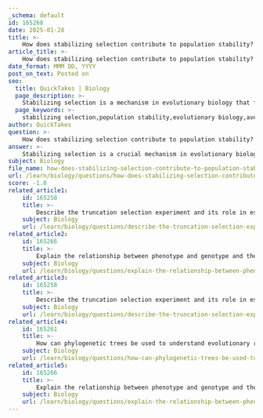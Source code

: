```yaml
---
_schema: default
id: 165268
date: 2025-01-28
title: >-
    How does stabilizing selection contribute to population stability?
article_title: >-
    How does stabilizing selection contribute to population stability?
date_format: MMM DD, YYYY
post_on_text: Posted on
seo:
  title: QuickTakes | Biology
  page_description: >-
    Stabilizing selection is a mechanism in evolutionary biology that favors average traits in a population, reducing variation and enhancing population stability, particularly in stable environments.
  page_keywords: >-
    stabilizing selection,population stability,evolutionary biology,average traits,phenotypic diversity,optimal traits,birth weight,ecological niches,phenotype,adaptive traits,fitness,environmental resilience
author: QuickTakes
question: >-
    How does stabilizing selection contribute to population stability?
answer: >-
    Stabilizing selection is a crucial mechanism in evolutionary biology that contributes to population stability by favoring individuals with average traits and reducing the frequency of extreme phenotypes. This type of selection plays a significant role in maintaining the status quo within a population, which can be particularly important in stable environments where the average traits confer the highest fitness.\n\n### Mechanism of Stabilizing Selection\n\n1. **Reduction of Variation**: Stabilizing selection acts against extreme variations in traits, leading to a decrease in phenotypic diversity. For example, in human birth weight, both very low and very high weights are associated with higher mortality rates. As a result, individuals with average birth weights are more likely to survive and reproduce, thereby reducing the variation in birth weight over generations.\n\n2. **Maintenance of Optimal Traits**: By favoring intermediate phenotypes, stabilizing selection helps maintain traits that are well-suited to the environment. This can be seen in various species where certain traits, such as body size or reproductive strategies, are optimized for survival and reproduction in a given habitat.\n\n3. **Population Stability**: As stabilizing selection reduces the extremes in a trait distribution, it leads to a more uniform population. This uniformity can enhance the population's resilience to environmental changes, as a more homogenous group may be better equipped to cope with consistent conditions.\n\n### Examples of Stabilizing Selection\n\n- **Human Birth Weight**: As mentioned, average birth weights are favored due to the associated survival rates, illustrating how stabilizing selection can operate in human populations.\n- **Predator-Prey Dynamics**: In some cases, prey species may exhibit stabilizing selection for coloration that provides optimal camouflage against predators, reducing the likelihood of being spotted.\n\n### Conclusion\n\nIn summary, stabilizing selection contributes to population stability by favoring average traits, reducing variation, and maintaining optimal characteristics that enhance survival and reproduction. This process is essential for the long-term persistence of species in stable environments, ensuring that populations remain well-adapted to their ecological niches.
subject: Biology
file_name: how-does-stabilizing-selection-contribute-to-population-stability.md
url: /learn/biology/questions/how-does-stabilizing-selection-contribute-to-population-stability
score: -1.0
related_article1:
    id: 165258
    title: >-
        Describe the truncation selection experiment and its role in estimating heritability.
    subject: Biology
    url: /learn/biology/questions/describe-the-truncation-selection-experiment-and-its-role-in-estimating-heritability
related_article2:
    id: 165266
    title: >-
        Explain the relationship between phenotype and genotype and their influence on behavior.
    subject: Biology
    url: /learn/biology/questions/explain-the-relationship-between-phenotype-and-genotype-and-their-influence-on-behavior
related_article3:
    id: 165258
    title: >-
        Describe the truncation selection experiment and its role in estimating heritability.
    subject: Biology
    url: /learn/biology/questions/describe-the-truncation-selection-experiment-and-its-role-in-estimating-heritability
related_article4:
    id: 165261
    title: >-
        How can phylogenetic trees be used to understand evolutionary relationships among species?
    subject: Biology
    url: /learn/biology/questions/how-can-phylogenetic-trees-be-used-to-understand-evolutionary-relationships-among-species
related_article5:
    id: 165266
    title: >-
        Explain the relationship between phenotype and genotype and their influence on behavior.
    subject: Biology
    url: /learn/biology/questions/explain-the-relationship-between-phenotype-and-genotype-and-their-influence-on-behavior
---
```


&nbsp;